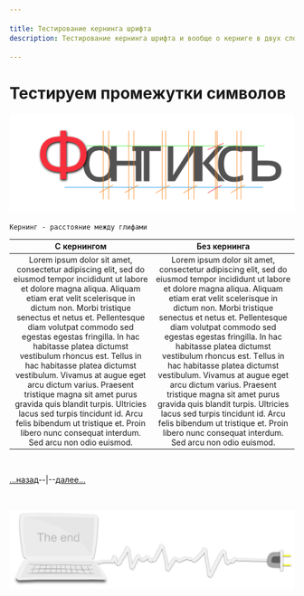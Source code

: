 ```yaml
---

title: Тестирование кернинга шрифта
description: Тестирование кернинга шрифта и вообще о керниге в двух словах

---
```


<div class="navi"><nav id="navi"><!-- js --></nav></div>

# Тестируем промежутки символов

<span id="az1-img" class="img" onclick="imgResize()">![img](assets/svg/kerning.svg)</span>

	Кернинг - расстояние между глифами

|С кернингом | Без кернинга |
|:---:|:---:|
|<span id="default-kern">Lorem ipsum dolor sit amet, consectetur adipiscing elit, sed do eiusmod tempor incididunt ut labore et dolore magna aliqua. Aliquam etiam erat velit scelerisque in dictum non. Morbi tristique senectus et netus et. Pellentesque diam volutpat commodo sed egestas egestas fringilla. In hac habitasse platea dictumst vestibulum rhoncus est. Tellus in hac habitasse platea dictumst vestibulum. Vivamus at augue eget arcu dictum varius. Praesent tristique magna sit amet purus gravida quis blandit turpis. Ultricies lacus sed turpis tincidunt id. Arcu felis bibendum ut tristique et. Proin libero nunc consequat interdum. Sed arcu non odio euismod.</span>|<span onclick="kern()" id="kern" style="cursor: col-resize; font-kerning: none">Lorem ipsum dolor sit amet, consectetur adipiscing elit, sed do eiusmod tempor incididunt ut labore et dolore magna aliqua. Aliquam etiam erat velit scelerisque in dictum non. Morbi tristique senectus et netus et. Pellentesque diam volutpat commodo sed egestas egestas fringilla. In hac habitasse platea dictumst vestibulum rhoncus est. Tellus in hac habitasse platea dictumst vestibulum. Vivamus at augue eget arcu dictum varius. Praesent tristique magna sit amet purus gravida quis blandit turpis. Ultricies lacus sed turpis tincidunt id. Arcu felis bibendum ut tristique et. Proin libero nunc consequat interdum. Sed arcu non odio euismod.</span>|

<br>

[…назад](tako-type.md)--|--[далее…](vedi-documents.md)

<br>

<span id="comp-end-img" class="img" onclick="imgResize()">![img](assets/svg/comp-end.svg)</span>

<script src="assets/js/navi.js"></script>
